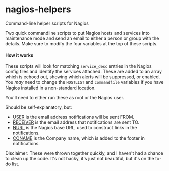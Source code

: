 # nagios-helpers
Command-line helper scripts for Nagios

Two quick commandline scripts to put Nagios hosts and services into maintenance mode and send an email to either a person or group with the details.  Make sure to modify the four variables at the top of these scripts.

#### How it works
These scripts will look for matching `service_desc` entries in the Nagios config files and identify the services attached. These are added to an array which is echoed out, showing which alerts will be suppressed, or enabled.  You _may_ need to change the `HOSTLIST` and `commandfile` variables if you have Nagios installed in a non-standard location. 

You'll need to either run these as root or the Nagios user.

Should be self-explanatory, but:
- <ins>USER</ins> is the email address notifications will be sent FROM.
- <ins>RECEIVER</ins> is the email address that notifications are sent TO.
- <ins>NURL</ins> is the Nagios base URL, used to construct links in the notifications.  
- <ins>CONAME</ins> is the Company name, which is added to the footer in notifications.

Disclaimer: These were thrown together quickly, and I haven't had a chance to clean up the code.  It's not hacky, it's just not beautiful, but it's on the to-do list.

